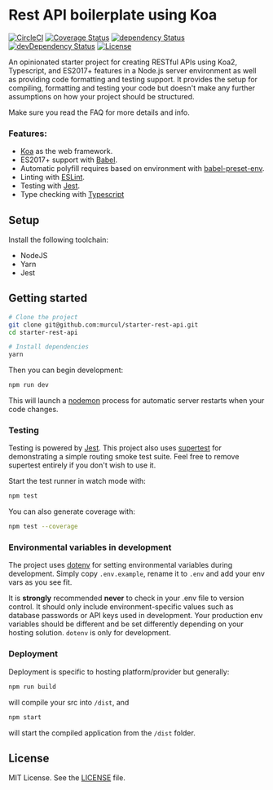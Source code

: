 # Rest API boilerplate using Koa

[![CircleCI](https://img.shields.io/circleci/project/github/pranavpr/koa2-es2017-api-boilerplate/master.svg?label=circle&maxAge=43200)](https://circleci.com/gh/pranavpr/koa2-es2017-api-boilerplate)
[![Coverage Status](https://img.shields.io/codecov/c/github/pranavpr/koa2-es2017-api-boilerplate/master.svg?maxAge=43200)](https://codecov.io/gh/pranavpr/koa2-es2017-api-boilerplate)
[![dependency Status](https://david-dm.org/pranavpr/koa2-es2017-api-boilerplate.svg)](https://david-dm.org/pranavpr/koa2-es2017-api-boilerplate)
[![devDependency Status](https://david-dm.org/pranavpr/koa2-es2017-api-boilerplate/dev-status.svg)](https://david-dm.org/pranavpr/koa2-es2017-api-boilerplate?type=dev)
[![License](https://img.shields.io/badge/license-MIT-blue.svg)](LICENSE)


An opinionated starter project for creating RESTful APIs using Koa2, Typescript, and ES2017+ features in a Node.js server environment as well as providing code formatting and testing support. It provides the setup for compiling, formatting and testing your code but doesn't make any further assumptions on how your project should be structured.

Make sure you read the FAQ for more details and info.

### Features:
- [Koa](http://koajs.com/) as the web framework.
- ES2017+ support with [Babel](https://babeljs.io/).
- Automatic polyfill requires based on environment with [babel-preset-env](https://github.com/babel/babel-preset-env).
- Linting with [ESLint](http://eslint.org/).
- Testing with [Jest](https://facebook.github.io/jest/).
- Type checking with [Typescript](https://www.typescriptlang.org/)


## Setup
Install the following toolchain:
- NodeJS
- Yarn
- Jest

## Getting started

```sh
# Clone the project
git clone git@github.com:murcul/starter-rest-api.git
cd starter-rest-api

# Install dependencies
yarn
```

Then you can begin development:

```sh
npm run dev
```

This will launch a [nodemon](https://nodemon.io/) process for automatic server restarts when your code changes.

### Testing

Testing is powered by [Jest](https://facebook.github.io/jest/). This project also uses [supertest](https://github.com/visionmedia/supertest) for demonstrating a simple routing smoke test suite. Feel free to remove supertest entirely if you don't wish to use it.

Start the test runner in watch mode with:

```sh
npm test
```

You can also generate coverage with:

```sh
npm test --coverage
```

### Environmental variables in development

The project uses [dotenv](https://www.npmjs.com/package/dotenv) for setting environmental variables during development. Simply copy `.env.example`, rename it to `.env` and add your env vars as you see fit.

It is **strongly** recommended **never** to check in your .env file to version control. It should only include environment-specific values such as database passwords or API keys used in development. Your production env variables should be different and be set differently depending on your hosting solution. `dotenv` is only for development.

### Deployment

Deployment is specific to hosting platform/provider but generally:

```sh
npm run build
```

will compile your src into `/dist`, and

```sh
npm start
```

will start the compiled application from the `/dist` folder.

## License
MIT License. See the [LICENSE](LICENSE) file.
